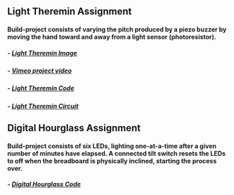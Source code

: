 ## Light Theremin Assignment

#### Build-project consists of varying the pitch produced by a piezo buzzer by moving the hand toward and away from a light sensor (photoresistor).   

#####  - <a href="https://github.com/AlVicente/physicalcomputing/blob/master/Homework/Week5%20-%20Feb%2012th/Light%20Theremin.png">Light Theremin Image</a>
 ##### - <a href="https://vimeo.com/256346145">Vimeo project video</a>  
 ##### - <a href="https://github.com/AlVicente/physicalcomputing/blob/master/Homework/Week5%20-%20Feb%2012th/Light%20Theremin%20Code">Light Theremin Code</a>
##### - <a href="https://github.com/AlVicente/physicalcomputing/blob/master/Homework/Week5%20-%20Feb%2012th/lightThereminCircuit.png">Light Theremin Circuit</a>

## Digital Hourglass Assignment

#### Build-project consists of six LEDs, lighting one-at-a-time after a given number of minutes have elapsed. A connected tilt switch resets the LEDs to off when the breadboard is physically inclined, starting the process over.

##### - <a href="https://github.com/AlVicente/physicalcomputing/blob/master/Homework/Week5%20-%20Feb%2012th/Digital%20Hourglass%20Code"> Digital Hourglass Code</a>
